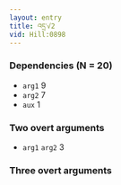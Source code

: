 ```yaml
---
layout: entry
title: འདྲ་√2
vid: Hill:0898
---
```

### Dependencies (N = 20)
* `arg1` 9
* `arg2` 7
* `aux` 1


### Two overt arguments
* `arg1` `arg2` 3


### Three overt arguments
